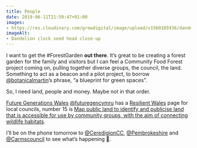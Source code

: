 ```yaml
---
title: People
date: 2019-06-11T21:59:47+01:00
images: 
- https://res.cloudinary.com/growdigital/image/upload/v1560185936/dandelion-6827C430.jpg
imageAlt: 
- Dandelion clock seed head close-up
---
```


I want to get the #ForestGarden **out there**. It’s great to be creating a forest garden for the family and visitors but I can feel a Community Food Forest project coming on, pulling together diverse groups, the council, the land. Something to act as a beacon and a pilot project, to borrow [@botanicalmartin](https://mobile.twitter.com/botanicalmartin)’s phrase, “a blueprint for green spaces”.

So, I need land, people and money. Maybe not in that order. 

[Future Generations Wales](https://futuregenerations.wales/) [@futuregencymru](https://mobile.twitter.com/futuregencymru) has a [Resilient Wales](https://futuregenerations.wales/aotp/resilience/) page for local councils, number 15 is [Map public land to identify and publicise land that is accessible for use by community groups, with the aim of connecting wildlife habitats](https://futuregenerations.wales/aop/map-public-land-to-identify-and-publicise-land-that-is-accessible-for-use-by-community-groups-with-the-aim-of-connecting-wildlife-habitats/). 

I’ll be on the phone tomorrow to [@CeredigionCC](https://mobile.twitter.com/CeredigionCC), [@Pembrokeshire](https://mobile.twitter.com/Pembrokeshire) and [@Carmscouncil](https://mobile.twitter.com/Carmscouncil) to see what’s happening 🙂.
